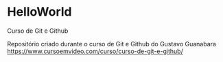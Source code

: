 # HelloWorld

Curso de Git e Github

 Repositório criado durante o curso de Git e Github do Gustavo Guanabara
 https://www.cursoemvideo.com/curso/curso-de-git-e-github/
